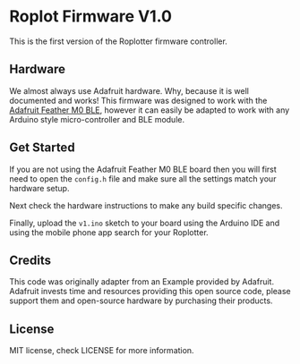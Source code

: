 # Roplot Firmware V1.0
This is the first version of the Roplotter firmware controller. 

## Hardware
We almost always use Adafruit hardware. Why, because it is well documented and works! This firmware was designed to work with the [Adafruit Feather M0 BLE](https://www.adafruit.com/product/2995), however it can easily be adapted to work with any Arduino style micro-controller and BLE module.

## Get Started
If you are not using the Adafruit Feather M0 BLE board then you will first need to open the `config.h` file and make sure all the settings match your hardware setup.

Next check the hardware instructions to make any build specific changes.

Finally, upload the `v1.ino` sketch to your board using the Arduino IDE and using the mobile phone app search for your Roplotter. 

## Credits
This code was originally adapter from an Example provided by Adafruit. Adafruit invests time and resources providing this open source code, please support them and open-source hardware by purchasing their products.

## License
MIT license, check LICENSE for more information.